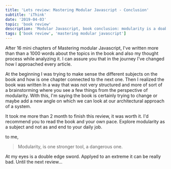 ```yaml
---
title: 'Lets review: Mastering Modular Javascript - Conclusion'
subtitle: 'iThink'
date: '2019-04-03'
topic: 'book review'
description: 'Modular Javascript, book conclusion: modularity is a doable edge sword'
tags: ['book review', 'mastering modular javascript']
---
```


After 16 mini chapters of Mastering modular Javascript, I've written more than than a 1000 words about the topics in the book and also my thought process while analyzing it. I can assure you that in the journey I've changed how I approached every article.

At the beginning I was trying to make sense the different subjects on the book and how is one chapter connected to the next one. Then I realized the book was written In a way that was not very structured and more of sort of a brainstorming where you see a few things from the perspective of modularity. With this, I'm saying the book is certainly trying to change or maybe add a new angle on which we can look at our architectural approach of a system.

It took me more than 2 month to finish this review, it was worth it. I'd recommend you to read the book and your own pace. Explore modularity as a subject and not as and end to your daily job.

to me,

> Modularity, is one stronger tool, a dangerous one.

At my eyes is a double edge sword. Applyed to an extreme it can be really bad. Until the next review...
